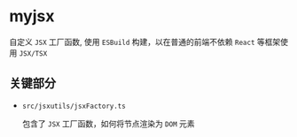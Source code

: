 # myjsx

自定义 `JSX` 工厂函数, 使用 `ESBuild` 构建，以在普通的前端不依赖 `React` 等框架使用 `JSX/TSX`

## 关键部分

- `src/jsxutils/jsxFactory.ts`

  包含了 `JSX` 工厂函数，如何将节点渲染为 `DOM` 元素
